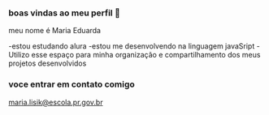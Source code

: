  ### boas vindas ao meu perfil 💙

meu nome é Maria Eduarda

 -estou estudando alura 
-estou me desenvolvendo na linguagem javaSript
-Utilizo esse espaço para minha organização e compartilhamento dos meus projetos desenvolvidos

### voce entrar em contato comigo

maria.lisik@escola.pr.gov.br
